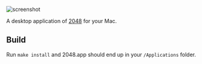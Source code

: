 ![screenshot](https://raw.github.com/gsamokovarov/2048.app/master/.screenshot.png)A desktop application of [2048] for your Mac.## BuildRun `make install` and 2048.app should end up in your `/Applications` folder.  [2048]: https://github.com/gabrielecirulli/2048 